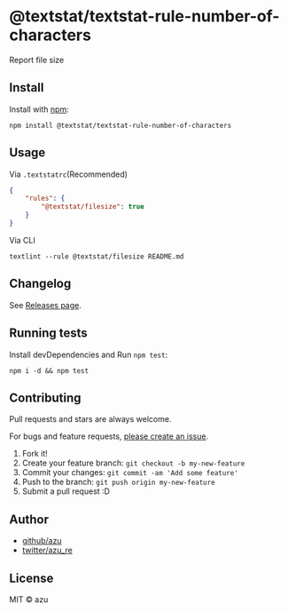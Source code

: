 # @textstat/textstat-rule-number-of-characters

Report file size

## Install

Install with [npm](https://www.npmjs.com/):

    npm install @textstat/textstat-rule-number-of-characters

## Usage

Via `.textstatrc`(Recommended)

```json
{
    "rules": {
        "@textstat/filesize": true
    }
}
```

Via CLI

```
textlint --rule @textstat/filesize README.md
```


## Changelog

See [Releases page](https://github.com/textlint/textstat/releases).

## Running tests

Install devDependencies and Run `npm test`:

    npm i -d && npm test

## Contributing

Pull requests and stars are always welcome.

For bugs and feature requests, [please create an issue](https://github.com/textlint/textstat/issues).

1. Fork it!
2. Create your feature branch: `git checkout -b my-new-feature`
3. Commit your changes: `git commit -am 'Add some feature'`
4. Push to the branch: `git push origin my-new-feature`
5. Submit a pull request :D

## Author

- [github/azu](https://github.com/azu)
- [twitter/azu_re](https://twitter.com/azu_re)

## License

MIT © azu
